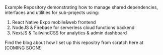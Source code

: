 Example Repository demonstrating how to manage shared dependencies, interfaces and utilities for sub-projects using: 
1. React Native Expo mobile&web frontend
2. NodeJS & Firebase for serverless cloud functions backend
3. NextJS & TailwindCSS for analytics & admin dashboard


Find the blog about how I set up this repositry from scratch here at [COMING SOON!]
